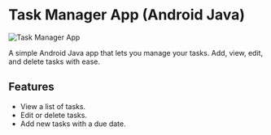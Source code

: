# Task Manager App (Android Java)

![Task Manager App](https://imgur.com/YmWyMYo)

A simple Android Java app that lets you manage your tasks. Add, view, edit, and delete tasks with ease.

## Features

- View a list of tasks.
- Edit or delete tasks.
- Add new tasks with a due date.
